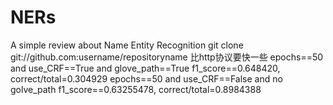 # NERs
A simple review about Name Entity Recognition
git clone git://github.com:username/repositoryname 比http协议要快一些
epochs==50 and use_CRF==True and glove_path==True f1_score==0.648420, correct/total=0.304929
epochs==50 and use_CRF==False and no golve_path f1_score==0.63255478, correct/total=0.8984388
